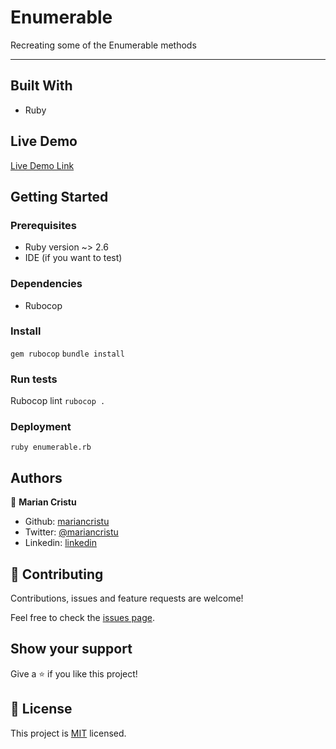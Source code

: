 # Enumerable

Recreating some of the Enumerable methods

---

## Built With

- Ruby

## Live Demo

[Live Demo Link](https://repl.it/@mariancristu/Enumerable)

## Getting Started

### Prerequisites

- Ruby version ~> 2.6
- IDE (if you want to test)

### Dependencies

- Rubocop

### Install

`gem rubocop` `bundle install`

### Run tests

Rubocop lint
`rubocop .`

### Deployment

`ruby enumerable.rb`

## Authors

👤 **Marian Cristu**

- Github: [mariancristu](https://github.com/mariancristu)
- Twitter: [@mariancristu](https://twitter.com/)
- Linkedin: [linkedin](www.linkedin.com/in/mariancristu)

## 🤝 Contributing

Contributions, issues and feature requests are welcome!

Feel free to check the [issues page](issues/).

## Show your support

Give a ⭐️ if you like this project!

## 📝 License

This project is [MIT](lic.url) licensed.
